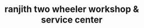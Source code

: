 ---
title: "ranjith two wheeler workshop & service center"
url: /ranni/ranjith-two-wheeler-workshop-and-service-center/
shop: hardware
---